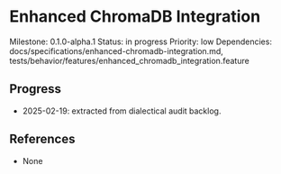 # Enhanced ChromaDB Integration
Milestone: 0.1.0-alpha.1
Status: in progress
Priority: low
Dependencies: docs/specifications/enhanced-chromadb-integration.md, tests/behavior/features/enhanced_chromadb_integration.feature

## Progress
- 2025-02-19: extracted from dialectical audit backlog.

## References
- None

